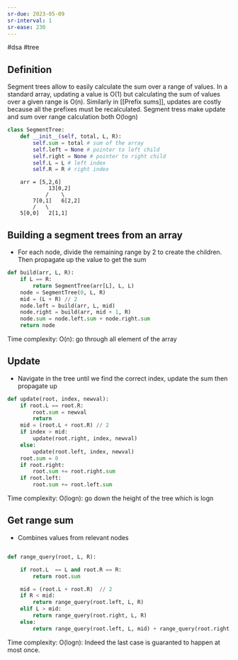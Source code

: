 ```yaml
---
sr-due: 2023-05-09
sr-interval: 1
sr-ease: 230
---
```


#dsa #tree

## Definition

Segment trees allow to easily calculate the sum over a range of values.
In a standard array, updating a value is O(1) but calculating the sum of values over
a given range is O(n). Similarly in [[Prefix sums]], updates are costly because all the prefixes must be recalculated.
Segment tress make update and sum over range calculation both O(logn)

```python
class SegmentTree:
    def __init__(self, total, L, R):
        self.sum = total # sum of the array
        self.left = None # pointer to left child
        self.right = None # pointer to right child
        self.L = L # left index
        self.R = R # right index
```

```text
    arr = [5,2,6]
             13[0,2]
            /    \
        7[0,1]   6[2,2]
        /   \
    5[0,0]   2[1,1]
```

## Building a segment trees from an array

- For each node, divide the remaining range by 2 to create the children.
  Then propagate up the value to get the sum

```python
def build(arr, L, R):
    if L == R:
        return SegmentTree(arr[L], L, L)
    node = SegmentTree(0, L, R)
    mid = (L + R) // 2
    node.left = build(arr, L, mid)
    node.right = build(arr, mid + 1, R)
    node.sum = node.left.sum + node.right.sum
    return node
```

Time complexity: O(n): go through all element of the array

## Update

- Navigate in the tree until we find the correct index, update the sum then propagate up

```python
def update(root, index, newval):
    if root.L == root.R:
        root.sum = newval
        return
    mid = (root.L + root.R) // 2
    if index > mid:
        update(root.right, index, newval)
    else:
        update(root.left, index, newval)
    root.sum = 0
    if root.right:
        root.sum += root.right.sum
    if root.left:
        root.sum += root.left.sum
```

Time complexity: O(logn): go down the height of the tree which is logn

## Get range sum

- Combines values from relevant nodes

```python

def range_query(root, L, R):

    if root.L  == L and root.R == R:
        return root.sum

    mid = (root.L + root.R)  // 2
    if R < mid:
        return range_query(root.left, L, R)
    elif L > mid:
        return range_query(root.right, L, R)
    else:
        return range_query(root.left, L, mid) + range_query(root.right, mid + 1, R)
```

Time complexity: O(logn): Indeed the last case is guaranted to happen at most once.

